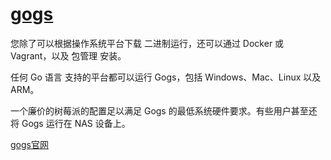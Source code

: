﻿# [gogs](https://github.com/qitas/Gitcore) 

您除了可以根据操作系统平台下载 二进制运行，还可以通过 Docker 或 Vagrant，以及 包管理 安装。

任何 Go 语言 支持的平台都可以运行 Gogs，包括 Windows、Mac、Linux 以及 ARM。

一个廉价的树莓派的配置足以满足 Gogs 的最低系统硬件要求。有些用户甚至还将 Gogs 运行在 NAS 设备上。

[gogs官网](https://gogs.io/) 